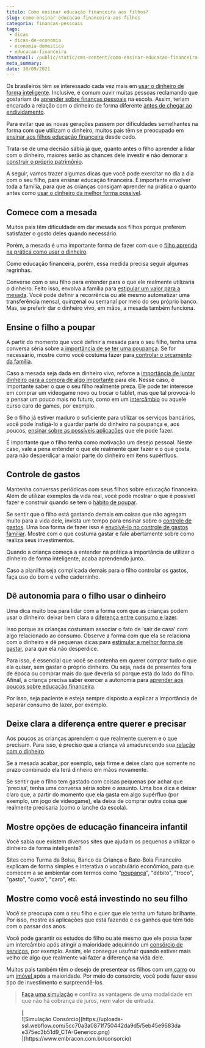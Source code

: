 ```yaml
---
titulo: Como ensinar educação financeira aos filhos?
slug: como-ensinar-educacao-financeira-aos-filhos
categoria: financas-pessoais
tags:
 - dicas
 - dicas-de-economia
 - economia-domestica
 - educacao-financeira
thumbnail: /public/static/cms-content/como-ensinar-educacao-financeira-aos-filhos.jpg
meta_summary: 
date: 30/09/2021
---
```

Os brasileiros têm se interessado cada vez mais em [usar o dinheiro de forma inteligente](https://www.embracon.com.br/blog/entenda-como-o-consorcio-pode-te-ajudar-a-manter-a-estabilidade-financeira). Inclusive, é comum ouvir muitas pessoas reclamando que gostariam de [aprender sobre finanças pessoais](https://www.embracon.com.br/blog/entenda-a-importancia-da-educacao-financeira-na-sua-vida) na escola. Assim, teriam encarado a relação com o dinheiro de forma diferente [antes de chegar ao endividamento](https://www.embracon.com.br/blog/divida-de-cartao-de-credito-como-sair-dela-e-nao-entrar-mais).

Para evitar que as novas gerações passem por dificuldades semelhantes na forma com que utilizam o dinheiro, muitos pais têm se preocupado em [ensinar aos filhos educação financeira](https://www.embracon.com.br/blog/financas-da-familia-como-ensinar-os-filhos-a-economizar-dinheiro) desde cedo.

Trata-se de uma decisão sábia já que, quanto antes o filho aprender a lidar com o dinheiro, maiores serão as chances dele investir e não demorar a [construir o próprio patrimônio](https://www.embracon.com.br/blog/e-possivel-aumentar-o-patrimonio-saiba-aqui).

A seguir, vamos trazer algumas dicas que você pode exercitar no dia a dia com o seu filho, para ensinar educação financeira. É importante envolver toda a família, para que as crianças consigam aprender na prática o quanto antes como [usar o dinheiro da melhor forma possível](https://www.embracon.com.br/blog/planeje-sua-vida-financeira-e-fique-sempre-no-azul).

Comece com a mesada
-------------------

Muitos pais têm dificuldade em dar mesada aos filhos porque preferem satisfazer o gosto deles quando necessário.

Porém, a mesada é uma importante forma de fazer com que o [filho aprenda na prática como usar o dinheiro](https://www.embracon.com.br/blog/como-identificar-e-eliminar-gastos-desnecessarios).

Como educação financeira, porém, essa medida precisa seguir algumas regrinhas.

Converse com o seu filho para entender para o que ele realmente utilizaria o dinheiro. Feito isso, envolva a família para [estipular um valor para a mesada](https://www.embracon.com.br/blog/seu-filho-recebe-mesada-descubra-o-valor-ideal-para-cada-idade). Você pode definir a recorrência ou até mesmo automatizar uma transferência mensal, quinzenal ou semanal por meio do seu próprio banco. Mas, se preferir dar o dinheiro vivo, em mãos, a mesada também funciona.

Ensine o filho a poupar
-----------------------

A partir do momento que você definir a mesada para o seu filho, tenha uma conversa séria sobre a[ importância de se ter uma poupança](https://www.embracon.com.br/blog/guardar-poupar-ou-investir-qual-a-diferenca-entre-os-termos). Se for necessário, mostre como você costuma fazer para[ controlar o orçamento da família](https://www.embracon.com.br/blog/aprenda-como-montar-um-orcamento-familiar-em-5-passos).

Caso a mesada seja dada em dinheiro vivo, reforce a [importância de juntar dinheiro para a compra de algo importante](https://www.embracon.com.br/blog/7-dicas-para-comecar-a-sua-organizacao-financeira) para ele. Nesse caso, é importante saber o que o seu filho realmente preza. Ele pode ter interesse em comprar um videogame novo ou trocar o tablet, mas que tal provocá-lo a pensar um pouco mais no futuro, como em um [intercâmbio](https://www.embracon.com.br/blog/4-motivos-para-investir-em-intercambio-para-os-filhos) ou aquele curso caro de games, por exemplo.

Se o filho já estiver maduro o suficiente para utilizar os serviços bancários, você pode instigá-lo a guardar parte do dinheiro na poupança e, aos poucos, [ensinar sobre as possíveis aplicações](https://www.embracon.com.br/blog/diversificar-investimentos-financeiros-e-possivel) que ele pode fazer.

É importante que o filho tenha como motivação um desejo pessoal. Neste caso, vale a pena entender o que ele realmente quer fazer e o que gosta, para não desperdiçar a maior parte do dinheiro em itens supérfluos.

Controle de gastos
------------------

Mantenha conversas periódicas com seus filhos sobre educação financeira. Além de utilizar exemplos da vida real, você pode mostrar o que é possível fazer e construir quando se tem o [hábito de poupar](https://www.embracon.com.br/blog/afinal-quais-sao-as-diferencas-entre-poupar-economizar-e-investir).

Se sentir que o filho está gastando demais em coisas que não agregam muito para a vida dele, invista um tempo para ensinar sobre o [controle de gastos](https://www.embracon.com.br/blog/4-aplicativos-de-financas-para-te-ajudar-a-economizar-mais-dinheiro). Uma boa forma de fazer isso é [envolvê-lo no controle de gastos familiar](https://www.embracon.com.br/blog/planejamento-financeiro-um-guia-para-as-financas-nao-sairem-de-controle). Mostre com o que costuma gastar e fale abertamente sobre como realiza seus investimentos.

Quando a criança começa a entender na prática a importância de utilizar o dinheiro de forma inteligente, acaba aprendendo junto.

Caso a planilha seja complicada demais para o filho controlar os gastos, faça uso do bom e velho caderninho.

Dê autonomia para o filho usar o dinheiro
-----------------------------------------

Uma dica muito boa para lidar com a forma com que as crianças podem usar o dinheiro: deixar bem clara a [diferença entre consumo e lazer](https://www.embracon.com.br/blog/conheca-o-consumo-consciente-e-saiba-por-que-ele-faz-bem-para-o-seu-bolso).

Isso porque as crianças costumam associar o fato de ‘sair de casa’ com algo relacionado ao consumo. Observe a forma com que ela se relaciona com o dinheiro e dê pequenas dicas para [estimular a melhor forma de gastar](https://www.embracon.com.br/blog/quais-sao-as-despesas-superfluas-que-podem-ser-cortadas-do-dia-a-dia), para que ela não desperdice.

Para isso, é essencial que você se contenha em querer comprar tudo o que ela quiser, sem gastar o próprio dinheiro. Ou seja, nada de presentes fora de época ou comprar mais do que deveria só porque está do lado do filho. Afinal, a criança precisa saber exercer a autonomia para [aprender aos poucos sobre educação financeira](https://www.embracon.com.br/blog/perfil-de-investidor-conheca-os-tipos-e-saiba-qual-e-o-seu).

Por isso, seja paciente e esteja sempre disposto a explicar a importância de separar consumo de lazer, por exemplo.

Deixe clara a diferença entre querer e precisar
-----------------------------------------------

Aos poucos as crianças aprendem o que realmente querem e o que precisam. Para isso, é preciso que a criança vá amadurecendo sua [relação com o dinheiro](https://www.embracon.com.br/blog/5-erros-que-voce-deve-evitar-para-conseguir-economizar-dinheiro).

Se a mesada acabar, por exemplo, seja firme e deixe claro que somente no prazo combinado ela terá dinheiro em mãos novamente.

Se sentir que o filho tem gastado com coisas pequenas por achar que ‘precisa’, tenha uma conversa séria sobre o assunto. Uma boa dica é deixar claro que, a partir do momento que ela gasta em algo supérfluo (por exemplo, um jogo de videogame), ela deixa de comprar outra coisa que realmente precisaria (como o lanche da escola).

Mostre opções de educação financeira infantil
---------------------------------------------

Você sabia que existem diversos sites que ajudam os pequenos a utilizar o dinheiro de forma inteligente?

Sites como Turma da Bolsa, Banco da Criança e Bate-Bola Financeiro explicam de forma simples e interativa o vocabulário econômico, para que comecem a se ambientar com termos como “[poupança](https://www.embracon.com.br/blog/consorcio-ou-poupanca-quais-sao-as-diferencas-e-como-escolher)”, "débito", "troco", "gasto", "custo", "caro", etc.

Mostre como você está investindo no seu filho
---------------------------------------------

Você se preocupa com o seu filho e quer que ele tenha um futuro brilhante. Por isso, mostre as aplicações que está fazendo e os ganhos que têm tido com o passar dos anos.

Você pode garantir os estudos do filho ou até mesmo que ele possa fazer um intercâmbio após atingir a maioridade adquirindo um [consórcio de serviços](https://www.embracon.com.br/consorcio-servicos), por exemplo. Assim, ele consegue usufruir quando estiver mais velho de algo que realmente vai fazer a diferença na vida dele.

Muitos pais também têm o desejo de presentear os filhos com um[ carro](https://www.embracon.com.br/consorcio-de-carros) ou um [imóvel ](https://www.embracon.com.br/consorcio-de-imoveis)após a maioridade. Por meio do consórcio, você pode fazer esse tipo de investimento e surpreendê-los.

> [Faça uma simulação](https://www.embracon.com.br/) e confira as vantagens de uma modalidade em que não há cobrança de juros, nem valor de entrada.

<figure class="w-richtext-figure-type-image w-richtext-align-center">[<div>![Simulação Consórcio](https://uploads-ssl.webflow.com/5cc70a3a0871f750442da9d5/5eb45e9683dae375ec3b51d9_CTA-Generico.png)</div>](https://www.embracon.com.br/consorcio)</figure>‍
